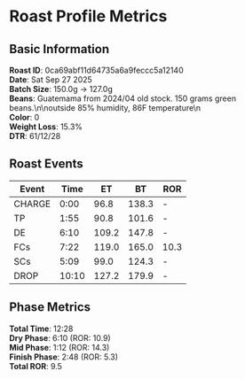 # Roast Profile Metrics

## Basic Information
**Roast ID**: 0ca69abf11d64735a6a9feccc5a12140  
**Date**: Sat Sep 27 2025  
**Batch Size**: 150.0g → 127.0g  
**Beans**: Guatemama from 2024/04 old stock. 150 grams green beans.\n\noutside 85% humidity, 86F temperature\n  
**Color**: 0  
**Weight Loss**: 15.3%  
**DTR**: 61/12/28  

## Roast Events

| Event | Time | ET | BT | ROR |
|-------|------|----|----|-----|
| CHARGE | 0:00 | 96.8 | 138.3 | - |
| TP | 1:55 | 90.8 | 101.6 | - |
| DE | 6:10 | 109.2 | 147.8 | - |
| FCs | 7:22 | 119.0 | 165.0 | 10.3 |
| SCs | 5:09 | 99.0 | 124.3 | - |
| DROP | 10:10 | 127.2 | 179.9 | - |

## Phase Metrics
**Total Time**: 12:28  
**Dry Phase**: 6:10 (ROR: 10.9)  
**Mid Phase**: 1:12 (ROR: 14.3)  
**Finish Phase**: 2:48 (ROR: 5.3)  
**Total ROR**: 9.5  
